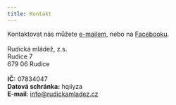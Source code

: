 ```yaml
---
title: Kontakt
---
```


Kontaktovat nás můžete [e-mailem](mailto:info@rudickamladez.cz), nebo na [Facebooku](https://www.facebook.com/rudickamladez.cz/).
\
\
Rudická mládež, z.s.\
Rudice 7\
679 06 Rudice\
\
**IČ:** 07834047\
**Datová schránka:** hqiiyza\
**E-mail**: <info@rudickamladez.cz>

